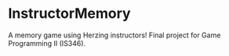 InstructorMemory
================

A memory game using Herzing instructors!  Final project for Game Programming II (IS346).